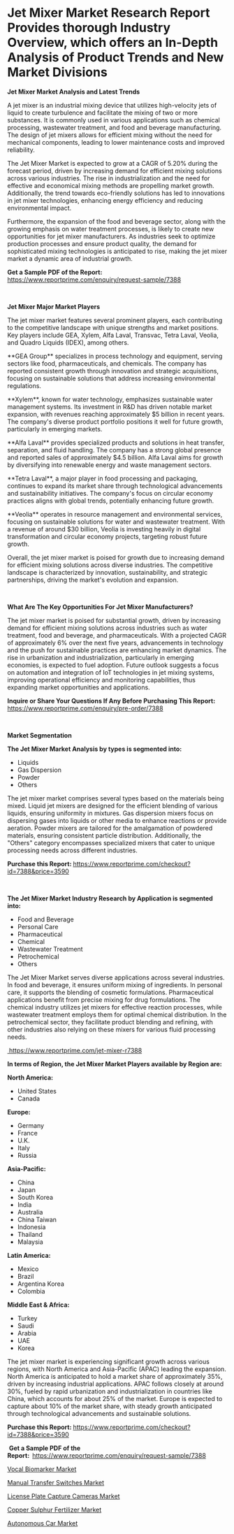 <p><h1>Jet Mixer Market Research Report Provides thorough Industry Overview, which offers an In-Depth Analysis of Product Trends and New Market Divisions</h1></p><p><strong>Jet Mixer Market Analysis and Latest Trends</strong></p>
<p><p>A jet mixer is an industrial mixing device that utilizes high-velocity jets of liquid to create turbulence and facilitate the mixing of two or more substances. It is commonly used in various applications such as chemical processing, wastewater treatment, and food and beverage manufacturing. The design of jet mixers allows for efficient mixing without the need for mechanical components, leading to lower maintenance costs and improved reliability.</p><p>The Jet Mixer Market is expected to grow at a CAGR of 5.20% during the forecast period, driven by increasing demand for efficient mixing solutions across various industries. The rise in industrialization and the need for effective and economical mixing methods are propelling market growth. Additionally, the trend towards eco-friendly solutions has led to innovations in jet mixer technologies, enhancing energy efficiency and reducing environmental impact. </p><p>Furthermore, the expansion of the food and beverage sector, along with the growing emphasis on water treatment processes, is likely to create new opportunities for jet mixer manufacturers. As industries seek to optimize production processes and ensure product quality, the demand for sophisticated mixing technologies is anticipated to rise, making the jet mixer market a dynamic area of industrial growth.</p></p>
<p><strong>Get a Sample PDF of the Report:&nbsp;</strong> <a href="https://www.reportprime.com/enquiry/request-sample/7388?utm_campaign=1113&utm_medium=2&utm_source=Github&utm_content=ia&utm_term=02102024&utm_id=jet-mixer">https://www.reportprime.com/enquiry/request-sample/7388</a></p>
<p>&nbsp;</p>
<p><strong>Jet Mixer Major Market Players</strong></p>
<p><p>The jet mixer market features several prominent players, each contributing to the competitive landscape with unique strengths and market positions. Key players include GEA, Xylem, Alfa Laval, Transvac, Tetra Laval, Veolia, and Quadro Liquids (IDEX), among others.</p><p>**GEA Group** specializes in process technology and equipment, serving sectors like food, pharmaceuticals, and chemicals. The company has reported consistent growth through innovation and strategic acquisitions, focusing on sustainable solutions that address increasing environmental regulations.</p><p>**Xylem**, known for water technology, emphasizes sustainable water management systems. Its investment in R&D has driven notable market expansion, with revenues reaching approximately $5 billion in recent years. The company's diverse product portfolio positions it well for future growth, particularly in emerging markets.</p><p>**Alfa Laval** provides specialized products and solutions in heat transfer, separation, and fluid handling. The company has a strong global presence and reported sales of approximately $4.5 billion. Alfa Laval aims for growth by diversifying into renewable energy and waste management sectors.</p><p>**Tetra Laval**, a major player in food processing and packaging, continues to expand its market share through technological advancements and sustainability initiatives. The company's focus on circular economy practices aligns with global trends, potentially enhancing future growth.</p><p>**Veolia** operates in resource management and environmental services, focusing on sustainable solutions for water and wastewater treatment. With a revenue of around $30 billion, Veolia is investing heavily in digital transformation and circular economy projects, targeting robust future growth.</p><p>Overall, the jet mixer market is poised for growth due to increasing demand for efficient mixing solutions across diverse industries. The competitive landscape is characterized by innovation, sustainability, and strategic partnerships, driving the market's evolution and expansion.</p></p>
<p>&nbsp;</p>
<p><strong>What Are The Key Opportunities For Jet Mixer Manufacturers?</strong></p>
<p><p>The jet mixer market is poised for substantial growth, driven by increasing demand for efficient mixing solutions across industries such as water treatment, food and beverage, and pharmaceuticals. With a projected CAGR of approximately 6% over the next five years, advancements in technology and the push for sustainable practices are enhancing market dynamics. The rise in urbanization and industrialization, particularly in emerging economies, is expected to fuel adoption. Future outlook suggests a focus on automation and integration of IoT technologies in jet mixing systems, improving operational efficiency and monitoring capabilities, thus expanding market opportunities and applications.</p></p>
<p><strong>Inquire or Share Your Questions If Any Before Purchasing This Report:</strong> <a href="https://www.reportprime.com/enquiry/pre-order/7388?utm_campaign=1113&utm_medium=2&utm_source=Github&utm_content=ia&utm_term=02102024&utm_id=jet-mixer">https://www.reportprime.com/enquiry/pre-order/7388</a></p>
<p>&nbsp;</p>
<p><strong>Market Segmentation</strong></p>
<p><strong>The Jet Mixer Market Analysis by types is segmented into:</strong></p>
<p><ul><li>Liquids</li><li>Gas Dispersion</li><li>Powder</li><li>Others</li></ul></p>
<p><p>The jet mixer market comprises several types based on the materials being mixed. Liquid jet mixers are designed for the efficient blending of various liquids, ensuring uniformity in mixtures. Gas dispersion mixers focus on dispersing gases into liquids or other media to enhance reactions or provide aeration. Powder mixers are tailored for the amalgamation of powdered materials, ensuring consistent particle distribution. Additionally, the "Others" category encompasses specialized mixers that cater to unique processing needs across different industries.</p></p>
<p><strong>Purchase this Report:&nbsp;</strong><a href="https://www.reportprime.com/checkout?id=7388&price=3590&utm_campaign=1113&utm_medium=2&utm_source=Github&utm_content=ia&utm_term=02102024&utm_id=jet-mixer">https://www.reportprime.com/checkout?id=7388&price=3590</a></p>
<p>&nbsp;</p>
<p><strong>The Jet Mixer Market Industry Research by Application is segmented into:</strong></p>
<p><ul><li>Food and Beverage</li><li>Personal Care</li><li>Pharmaceutical</li><li>Chemical</li><li>Wastewater Treatment</li><li>Petrochemical</li><li>Others</li></ul></p>
<p><p>The Jet Mixer Market serves diverse applications across several industries. In food and beverage, it ensures uniform mixing of ingredients. In personal care, it supports the blending of cosmetic formulations. Pharmaceutical applications benefit from precise mixing for drug formulations. The chemical industry utilizes jet mixers for effective reaction processes, while wastewater treatment employs them for optimal chemical distribution. In the petrochemical sector, they facilitate product blending and refining, with other industries also relying on these mixers for various fluid processing needs.</p></p>
<p><a href="https://www.reportprime.com/jet-mixer-r7388?utm_campaign=1113&utm_medium=2&utm_source=Github&utm_content=ia&utm_term=02102024&utm_id=jet-mixer">&nbsp;https://www.reportprime.com/jet-mixer-r7388</a></p>
<p><strong>In terms of Region, the Jet Mixer Market Players available by Region are:</strong></p>
<p>
    <p> <strong> North America: </strong>
        <ul>
            <li>United States</li>
            <li>Canada</li>
        </ul>
        </p> 
    <p> <strong> Europe: </strong>
        <ul>
            <li>Germany</li>
            <li>France</li>
            <li>U.K.</li>
            <li>Italy</li>
            <li>Russia</li>
        </ul>
        </p> 
    <p> <strong> Asia-Pacific: </strong>
        <ul>
            <li>China</li>
            <li>Japan</li>
            <li>South Korea</li>
            <li>India</li>
            <li>Australia</li>
            <li>China Taiwan</li>
            <li>Indonesia</li>
            <li>Thailand</li>
            <li>Malaysia</li>
        </ul>
        </p> 
    <p> <strong> Latin America: </strong>
        <ul>
            <li>Mexico</li>
            <li>Brazil</li>
            <li>Argentina Korea</li>
            <li>Colombia</li>
        </ul>
        </p> 
    <p> <strong> Middle East & Africa: </strong>
        <ul>
            <li>Turkey</li>
            <li>Saudi</li>
            <li>Arabia</li>
            <li>UAE</li>
            <li>Korea</li>
        </ul>
    </p>
    </p>
<p><p>The jet mixer market is experiencing significant growth across various regions, with North America and Asia-Pacific (APAC) leading the expansion. North America is anticipated to hold a market share of approximately 35%, driven by increasing industrial applications. APAC follows closely at around 30%, fueled by rapid urbanization and industrialization in countries like China, which accounts for about 25% of the market. Europe is expected to capture about 10% of the market share, with steady growth anticipated through technological advancements and sustainable solutions.</p></p>
<p><strong>Purchase this Report: </strong><a href="https://www.reportprime.com/checkout?id=7388&price=3590&utm_campaign=1113&utm_medium=2&utm_source=Github&utm_content=ia&utm_term=02102024&utm_id=jet-mixer">https://www.reportprime.com/checkout?id=7388&price=3590</a></p>
<p>&nbsp;<strong>Get a Sample PDF of the Report:&nbsp;&nbsp;</strong><a href="https://www.reportprime.com/enquiry/request-sample/7388?utm_campaign=1113&utm_medium=2&utm_source=Github&utm_content=ia&utm_term=02102024&utm_id=jet-mixer">https://www.reportprime.com/enquiry/request-sample/7388</a></p>
<p><strong></strong></p>
<p><p><a href="https://www.linkedin.com/pulse/vocal-biomarker-industry-insights-report-analyzing-market-trends-60v7c?utm_campaign=1113&utm_medium=2&utm_source=Github&utm_content=ia&utm_term=02102024&utm_id=jet-mixer">Vocal Biomarker Market</a></p><p><a href="https://github.com/KimNDobson/Market-Research-Report-List-1/blob/main/manual-transfer-switches-market.md?utm_campaign=1113&utm_medium=2&utm_source=Github&utm_content=ia&utm_term=02102024&utm_id=jet-mixer">Manual Transfer Switches Market</a></p><p><a href="https://github.com/GenaGaines34/Market-Research-Report-List-1/blob/main/license-plate-capture-cameras-market.md?utm_campaign=1113&utm_medium=2&utm_source=Github&utm_content=ia&utm_term=02102024&utm_id=jet-mixer">License Plate Capture Cameras Market</a></p><p><a href="https://issuu.com/reportprime-2/docs/copper-sulphur-fertilizer-market-si_40274e97e94f7c?utm_campaign=1113&utm_medium=2&utm_source=Github&utm_content=ia&utm_term=02102024&utm_id=jet-mixer">Copper Sulphur Fertilizer Market</a></p><p><a href="https://www.linkedin.com/pulse/market-leaders-laggards-global-autonomous-car-trends-forecast-vkgdc?utm_campaign=1113&utm_medium=2&utm_source=Github&utm_content=ia&utm_term=02102024&utm_id=jet-mixer">Autonomous Car Market</a></p></p>